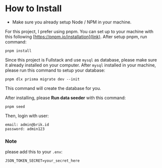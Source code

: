 # How to Install

- Make sure you already setup Node / NPM in your machine.

For this project, I prefer using pnpm. You can set up to your machine with this following [https://pnpm.io/installation](link).
After setup pnpm, run command:

```
pnpm install
```
Since this project is Fullstack and use `mysql` as database, please make sure it already installed on your computer. After `mysql` installed in your machine, please run this command to setup your database:

```
pnpm dlx prisma migrate dev --init
```

This command will create the database for you.

After installing, please **Run data seeder** with this command:
```
pnpm seed
```

Then, login with user:
```
email: admin@brik.id
password: admin123
```

### Note
please add this to your `.env`:
```
JSON_TOKEN_SECRET=your_secret_here
```